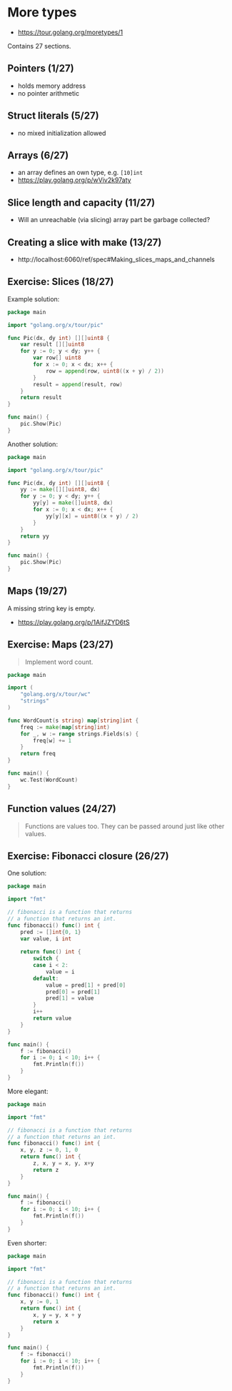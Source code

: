 # More types

* https://tour.golang.org/moretypes/1

Contains 27 sections.

## Pointers (1/27)

* holds memory address
* no pointer arithmetic

## Struct literals (5/27)

* no mixed initialization allowed

## Arrays (6/27)

* an array defines an own type, e.g. `[10]int`
* https://play.golang.org/p/wViv2k97aty

## Slice length and capacity (11/27)

* Will an unreachable (via slicing) array part be garbage collected?

## Creating a slice with make (13/27)

* http://localhost:6060/ref/spec#Making_slices_maps_and_channels

## Exercise: Slices (18/27)

Example solution:

```go
package main

import "golang.org/x/tour/pic"

func Pic(dx, dy int) [][]uint8 {
	var result [][]uint8
	for y := 0; y < dy; y++ {
		var row[] uint8
		for x := 0; x < dx; x++ {
			row = append(row, uint8((x + y) / 2))
		}
		result = append(result, row)
	}
	return result
}

func main() {
	pic.Show(Pic)
}
```

Another solution:

```go
package main

import "golang.org/x/tour/pic"

func Pic(dx, dy int) [][]uint8 {
	yy := make([][]uint8, dx)
	for y := 0; y < dy; y++ {
		yy[y] = make([]uint8, dx)
		for x := 0; x < dx; x++ {
			yy[y][x] = uint8((x + y) / 2)
		}
	}
	return yy
}

func main() {
	pic.Show(Pic)
}
```

## Maps (19/27)

A missing string key is empty.

* https://play.golang.org/p/1AifJZYD6tS


## Exercise: Maps (23/27)

> Implement word count.

```go
package main

import (
	"golang.org/x/tour/wc"
	"strings"
)

func WordCount(s string) map[string]int {
	freq := make(map[string]int)
	for _, w := range strings.Fields(s) {
		freq[w] += 1
	}
	return freq
}

func main() {
	wc.Test(WordCount)
}
```

## Function values (24/27)

> Functions are values too. They can be passed around just like other values.

## Exercise: Fibonacci closure (26/27)

One solution:

```go
package main

import "fmt"

// fibonacci is a function that returns
// a function that returns an int.
func fibonacci() func() int {
	pred := []int{0, 1}
	var value, i int
	
	return func() int {
		switch {
		case i < 2:
			value = i
		default:
			value = pred[1] + pred[0]
			pred[0] = pred[1]
			pred[1] = value
		}
		i++
		return value
	}
}

func main() {
	f := fibonacci()
	for i := 0; i < 10; i++ {
		fmt.Println(f())
	}
}
```

More elegant:

```go
package main

import "fmt"

// fibonacci is a function that returns
// a function that returns an int.
func fibonacci() func() int {
	x, y, z := 0, 1, 0
	return func() int {
		z, x, y = x, y, x+y
		return z
	}
}

func main() {
	f := fibonacci()
	for i := 0; i < 10; i++ {
		fmt.Println(f())
	}
}
```

Even shorter:

```go
package main

import "fmt"

// fibonacci is a function that returns
// a function that returns an int.
func fibonacci() func() int {
	x, y := 0, 1
	return func() int {
		x, y = y, x + y
		return x
	}
}

func main() {
	f := fibonacci()
	for i := 0; i < 10; i++ {
		fmt.Println(f())
	}
}
```
